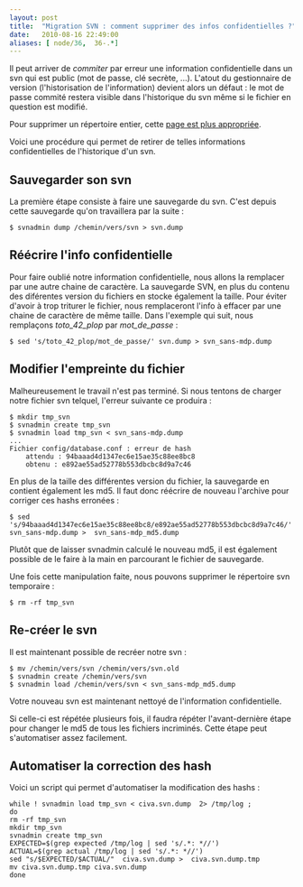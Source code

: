 ```yaml
---
layout: post
title:  "Migration SVN : comment supprimer des infos confidentielles ?"
date:   2010-08-16 22:49:00
aliases: [ node/36,  36-.*]
---
```

Il peut arriver de *commiter* par erreur une information confidentielle
dans un svn qui est public (mot de passe, clé secrète, ...). L'atout du
gestionnaire de version (l'historisation de l'information) devient alors
un défaut : le mot de passe commité restera visible dans l'historique du
svn même si le fichier en question est modifié.

Pour supprimer un répertoire entier, cette [page est plus
appropriée](http://tutos.tangui.eu.org/41-supprimer-un-repertoire-de-lhistorique-dun-svn).

Voici une procédure qui permet de retirer de telles informations
confidentielles de l'historique d'un svn.

Sauvegarder son svn
-------------------

La première étape consiste à faire une sauvegarde du svn. C'est depuis
cette sauvegarde qu'on travaillera par la suite :

    $ svnadmin dump /chemin/vers/svn > svn.dump

Réécrire l'info confidentielle
------------------------------

Pour faire oublié notre information confidentielle, nous allons la
remplacer par une autre chaine de caractère. La sauvegarde SVN, en plus
du contenu des diférentes version du fichiers en stocke également la
taille. Pour éviter d'avoir à trop triturer le fichier, nous
remplaceront l'info à effacer par une chaine de caractère de même
taille. Dans l'exemple qui suit, nous remplaçons *toto\_42\_plop* par
*mot\_de\_passe* :

    $ sed 's/toto_42_plop/mot_de_passe/' svn.dump > svn_sans-mdp.dump

Modifier l'empreinte du fichier
-------------------------------

Malheureusement le travail n'est pas terminé. Si nous tentons de charger
notre fichier svn telquel, l'erreur suivante ce produira :

    $ mkdir tmp_svn
    $ svnadmin create tmp_svn
    $ svnadmin load tmp_svn < svn_sans-mdp.dump
    ...
    Fichier config/database.conf : erreur de hash
        attendu : 94baaad4d1347ec6e15ae35c88ee8bc8
        obtenu : e892ae55ad52778b553dbcbc8d9a7c46

En plus de la taille des différentes version du fichier, la sauvegarde
en contient également les md5. Il faut donc réécrire de nouveau
l'archive pour corriger ces hashs erronées :

    $ sed 's/94baaad4d1347ec6e15ae35c88ee8bc8/e892ae55ad52778b553dbcbc8d9a7c46/'  svn_sans-mdp.dump >  svn_sans-mdp_md5.dump

Plutôt que de laisser svnadmin calculé le nouveau md5, il est également
possible de le faire à la main en parcourant le fichier de sauvegarde.

Une fois cette manipulation faite, nous pouvons supprimer le répertoire
svn temporaire :

    $ rm -rf tmp_svn

Re-créer le svn
---------------

Il est maintenant possible de recréer notre svn :

    $ mv /chemin/vers/svn /chemin/vers/svn.old
    $ svnadmin create /chemin/vers/svn
    $ svnadmin load /chemin/vers/svn < svn_sans-mdp_md5.dump

Votre nouveau svn est maintenant nettoyé de l'information
confidentielle.

Si celle-ci est répétée plusieurs fois, il faudra répéter
l'avant-dernière étape pour changer le md5 de tous les fichiers
incriminés. Cette étape peut s'automatiser assez facilement.

Automatiser la correction des hash
----------------------------------

Voici un script qui permet d'automatiser la modification des hashs :

    while ! svnadmin load tmp_svn < civa.svn.dump  2> /tmp/log ;
    do
    rm -rf tmp_svn
    mkdir tmp_svn
    svnadmin create tmp_svn
    EXPECTED=$(grep expected /tmp/log | sed 's/.*: *//')
    ACTUAL=$(grep actual /tmp/log | sed 's/.*: *//')
    sed "s/$EXPECTED/$ACTUAL/"  civa.svn.dump >  civa.svn.dump.tmp
    mv civa.svn.dump.tmp civa.svn.dump
    done
